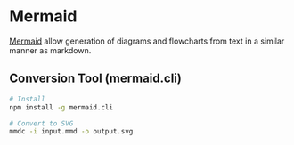 # Mermaid

[Mermaid](https://mermaidjs.github.io/) allow generation of diagrams and flowcharts from text in a similar manner as markdown.

## Conversion Tool (mermaid.cli)

```sh
# Install
npm install -g mermaid.cli

# Convert to SVG
mmdc -i input.mmd -o output.svg
```
